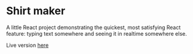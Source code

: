 # Shirt maker
A little React project demonstrating the quickest, most satisfying React feature: typing text somewhere and seeing it in realtime somewhere else.

Live version [here](https://tourmaline-toffee-0fcc00.netlify.app/)
